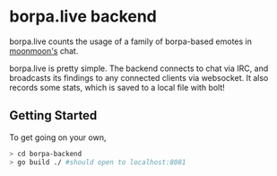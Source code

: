 # borpa.live backend

borpa.live counts the usage of a family of borpa-based emotes in [moonmoon's](twitch.tv/moonmoon) chat.

borpa.live is pretty simple. The backend connects to chat via IRC, and broadcasts its findings to any connected clients via websocket. It also records some stats, which is saved to a local file with bolt!

## Getting Started

To get going on your own,
```bash
> cd borpa-backend
> go build ./ #should open to localhost:8081
```


